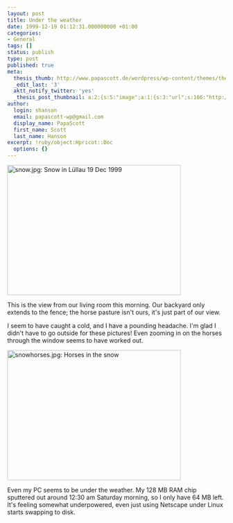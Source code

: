 ```yaml
---
layout: post
title: Under the weather
date: 1999-12-19 01:12:31.000000000 +01:00
categories:
- General
tags: []
status: publish
type: post
published: true
meta:
  thesis_thumb: http://www.papascott.de/wordpress/wp-content/themes/thesis_151/lib/scripts/thumb.php?w=100&h=100&zc=1&q=100&src=http://www.papascott.de/images/mausnews/snowhorses.jpg
  _edit_last: '3'
  aktt_notify_twitter: 'yes'
  _thesis_post_thumbnail: a:2:{s:5:"image";a:1:{s:3:"url";s:166:"http://www.papascott.de/wordpress/wp-content/themes/thesis_151/lib/scripts/thumb.php?w=100&h=100&zc=1&q=100&src=http://www.papascott.de/images/mausnews/snowhorses.jpg";}s:5:"frame";a:1:{s:2:"on";s:1:"1";}}
author:
  login: shanson
  email: papascott-wp@gmail.com
  display_name: PapaScott
  first_name: Scott
  last_name: Hanson
excerpt: !ruby/object:Hpricot::Doc
  options: {}
---
```

<p><img src="http://www.papascott.de/wordpress/wp-content/uploads/1999/12/snow.jpg" height="300" width="400" border="0" alt="snow.jpg: Snow in Lüllau 19 Dec 1999" /></p>
<p>This is the view from our living room this morning. Our backyard only extends to the fence; the horse pasture isn't ours, it's just part of our view.</p>
<p>I seem to have caught a cold, and I have a pounding headache. I'm glad I didn't have to go outside for these pictures! Even zooming in on the horses through the window seems to have worked out.</p>
<p><img src="http://www.papascott.de/wordpress/wp-content/uploads/1999/12/snowhorses.jpg" height="300" width="400" border="0" alt="snowhorses.jpg: Horses in the snow" /></p>
<p>Even my PC seems to be under the weather. My 128 MB RAM chip sputtered out around 12:30 am Saturday morning, so I only have 64 MB left. It's feeling somewhat underpowered, even just using Netscape under Linux starts swapping to disk.</p>
